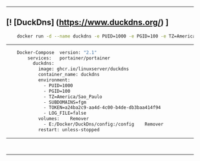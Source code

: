 ----					
[!	[DuckDns]	(https://www.duckdns.org/)			]
----					
```bash					
	docker run -d --name duckdns -e PUID=1000 -e PGID=100 -e TZ=America/Sao_Paulo -e SUBDOMAINS=fgm -e TOKEN=a24ba2c9-aa4d-4c00-b4de-db3baa414f94 -e LOG_FILE=false --restart unless-stopped linuxserver/duckdns				
```					
----					
```bash					
	Docker-Compose	version: "2.1"			
		services:	portainer/portainer		
		  duckdns:			
		    image: ghcr.io/linuxserver/duckdns			
		    container_name: duckdns			
		    environment:			
		      - PUID=1000			
		      - PGID=100			
		      - TZ=America/Sao_Paulo			
		      - SUBDOMAINS=fgm			
		      - TOKEN=a24ba2c9-aa4d-4c00-b4de-db3baa414f94			
		      - LOG_FILE=false			
		    volumes:	Remover		
		      - E:/Docker/DuckDns/config:/config	Remover		
		    restart: unless-stopped			
```					
----					
```bash					
					
```					
----					
